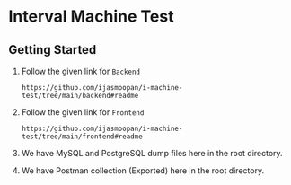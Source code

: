 # Interval Machine Test

## Getting Started

1. Follow the given link for `Backend` 

    `https://github.com/ijasmoopan/i-machine-test/tree/main/backend#readme`

2. Follow the given link for `Frontend` 

    `https://github.com/ijasmoopan/i-machine-test/tree/main/frontend#readme`

3. We have MySQL and PostgreSQL dump files here in the root directory.

4. We have Postman collection (Exported) here in the root directory.
